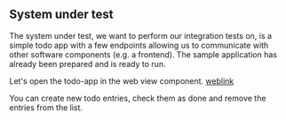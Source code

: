 ## System under test
The system under test, we want to perform our integration tests on, is a simple todo app with a few endpoints allowing 
us to communicate with other software components (e.g. a frontend). The sample application has already been prepared 
and is ready to run. 

Let's open the todo-app in the web view component. [weblink](/_/http://todo-app.paas.consol.de/todolist) 

You can create new todo entries, check them as done and remove the entries from the list.
